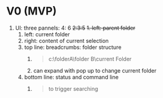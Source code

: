 # V0 (MVP)
1. UI: three pannels:  4: 6 ~~2:3:5~~
   ~~1. left: parent folder~~
   1. left: current folder
   1. right: content of current selection
   1. top line: breadcrumbs: folder structure
      1. >c:\folderA\folder B\current Folder
      1. can expand with pop up to change current folder
   1. bottom line: status and command line
      1. > to trigger searching